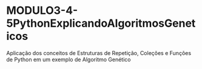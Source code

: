 # MODULO3-4-5PythonExplicandoAlgoritmosGeneticos
Aplicação dos conceitos de Estruturas de Repetição, Coleções e Funções de Python em um exemplo de Algoritmo Genético
